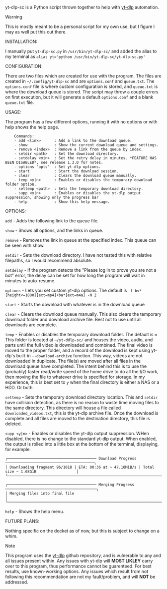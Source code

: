   yt-dlp-sc is a Python script thrown together to help with [yt-dlp](https://github.com/yt-dlp/yt-dlp) automation.

>[!WARNING]
>This is mostly meant to be a personal script for my own use, but I figure I may as well put this out there.

INSTALLATION:
  
  I manually put ```yt-dlp-sc.py``` in ```/usr/bin/yt-dlp-sc/``` and added the alias to my terminal as ```alias yt='python /usr/bin/yt-dlp-sc/yt-dlp-sc.py'```

CONFIGURATION:
  
  There are two files which are created for use with the program. The files are created in ```~/.config/yt-dlp-sc``` and are ```options.conf``` and ```queue.txt```. The ```options.conf``` file is where custom
  configuration is stored, and ```queue.txt``` is where the download queue is stored. The script may throw a couple errors on first execution, but it will generate a default ```options.conf``` and a blank ```queue.txt``` file.

USAGE:
  
  The program has a few different options, running it with no options or with help shows the help page.
```
    Commands:
    - add <link>      : Add a link to the download queue.
    - show            : Show the current download queue and settings.
    - remove <index>  : Remove a link from the queue by index.
    - setdir <path>   : Set the download directory.
    - setdelay <min>  : Set the retry delay in minutes. *FEATURE HAS BEEN DISABLED*, see release 1.3.0 for notes.
    - options "opts"  : Set yt-dlp options.
    - start           : Start the download session.
    - clear           : Clears the download queue manually.
    - temp <y|n>      : Enables or disables the temporary download folder option.
    - settemp <path>  : Sets the temporary download directory.
    - supp <y|n>      : Enables or disables the yt-dlp output suppression, showing only the progress bar
    - help            : Show this help message.
```
OPTIONS:

  ```add``` - Adds the following link to the queue file.

  ```show``` - Shows all options, and the links in queue.
  
  ```remove``` - Removes the link in queue at the specified index. This queue can be seen with show.
  
  ```setdir``` - Sets the download directory. I have not tested this with relative filepaths, so I would recommend absolute.
  
  ```setdelay``` - If the program detects the "Please log in to prove you are not a bot" error, the delay can be set for how long the program will wait in minutes to auto-resume.
  
  ```options``` - Lets you set custom yt-dlp options. The default is 
  ```-f bv*[height<=1080][ext=mp4]+ba*[ext=m4a] -N 2```
  
  ```start``` - Starts the download with whatever is in the download queue
  
  ```clear``` - Clears the download queue manually. This also clears the temporary download folder and download archive file. Best not to use until all downloads are complete.

  ```temp``` - Enables or disables the temporary download folder. The default is ```n``` This folder is located at ```~/yt-ddlp-sc/``` and houses the video, audio, and parts until the full
  video is downloaded and combined. The final video is moved to the proper folder, and a record of the download is kept using  yt-dlp's built-in ```--download-archive``` function. This way,
  videos are not downloaded in duplicate. The file(s) are moved after all files in the download queue have completed. The intent behind this is to use the (probably) faster read/write speed
  of the home drive to do all the I/O work, then moving the file to whatever drive is specified for storage. In my experience, this is best set to ```y``` when the final directory is either
  a NAS or a HDD. Or both.

  ```settemp``` - Sets the temporary download directory location. This and ```setdir``` have collision detection, as there is no reason to waste time moving files to the same directory. This
  directory will house a file called ```downloaded_videos.txt```, this is the yt-dlp archive file. Once the download is complete and all files are moved to the destination directory, this
  file is deleted.

  ```supp <y|n>``` - Enables or disables the yt-dlp output suppression. WHen disabled, there is no change to the standard yt-dlp output. When enabled, the output is rolled into a little box
  at the bottom of the terminal, displaying, for example:
  
```
╭──────────────────────────────────────── Download Progress ────────────────────────────────────────╮
│ Downloading fragment 96/1018 | ETA: 00:36 at ~ 47.10MiB/s | Total size ~ 1.68GiB                  │
╰───────────────────────────────────────────────────────────────────────────────────────────────────╯
```

```
╭──────────────────────────────────────── Merging Progress ─────────────────────────────────────────╮
│ Merging files into final file                                                                     │
╰───────────────────────────────────────────────────────────────────────────────────────────────────╯
```
  
  ```help``` - Shows the help menu.

FUTURE PLANS:

  Nothing specific on the docket as of now, but this is subject to change on a whim.

>[!NOTE]
>This program uses the [yt-dlp](https://github.com/yt-dlp/yt-dlp) github repository, and is vulnerable to any and all issues present within. Any issues with yt-dlp will **MOST LIKLEY** carry over to this program, thus performance
>cannot be guarenteed. For best results, use known-working options. Any issues which result from not following this recommendation are not my fault/problem, and will **NOT** be addressed.
